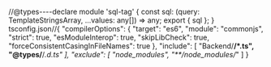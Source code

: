 //@types----declare module 'sql-tag' {
  const sql: (query: TemplateStringsArray, ...values: any[]) => any;
  export { sql };
}
tsconfig.json//{
  "compilerOptions": {
    "target": "es6",
    "module": "commonjs",
    "strict": true,
    "esModuleInterop": true,
    "skipLibCheck": true,
    "forceConsistentCasingInFileNames": true
  },
  "include": [
    "Backend/**/*.ts",
    "@types/**/*.d.ts"
  ],
  "exclude": [
    "node_modules",
    "**/node_modules/*"
  ]
}
